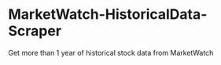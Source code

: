 # MarketWatch-HistoricalData-Scraper
Get more than 1 year of historical stock data from MarketWatch 
